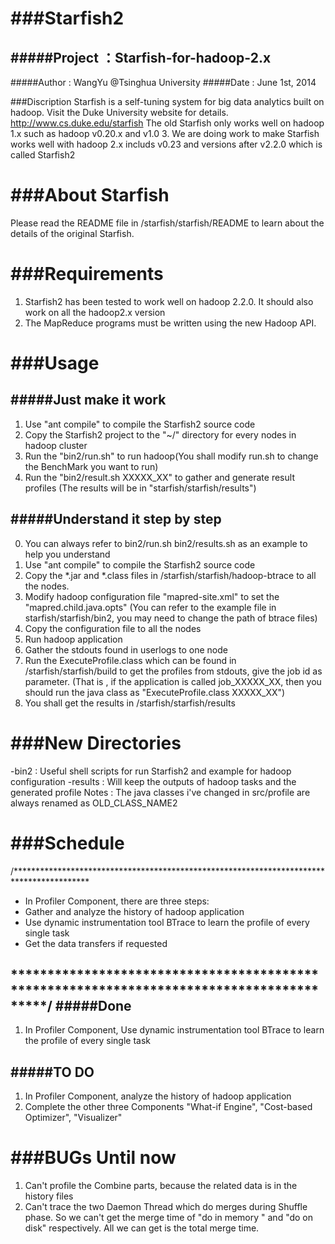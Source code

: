 ###Starfish2
=======================
#####Project	：Starfish-for-hadoop-2.x
---------------------------------------------
#####Author : WangYu @Tsinghua University
#####Date : June 1st, 2014

###Discription
Starfish is a self-tuning system for big data analytics built on hadoop. Visit the Duke University website for details. http://www.cs.duke.edu/starfish
The old Starfish only works well on hadoop 1.x such as hadoop v0.20.x and v1.0 3. We are doing work to make Starfish works well with hadoop 2.x includs v0.23 and versions after v2.2.0 which is called Starfish2

###About Starfish
========================
Please read the README file in /starfish/starfish/README to learn about the details of the original Starfish.

###Requirements
========================
1. Starfish2 has been tested to work well on hadoop 2.2.0. It should also work on all the hadoop2.x version
2. The MapReduce programs must be written using the new Hadoop API.

###Usage
========================
#####Just make it work
--------------------------
1.	Use "ant compile" to compile the Starfish2 source code
2.	Copy the Starfish2 project to the "~/" directory for every nodes in hadoop cluster
3.	Run the "bin2/run.sh" to run hadoop(You shall modify run.sh to change the BenchMark you want to run)
4.	Run the "bin2/result.sh XXXXX_XX" to gather and generate result profiles (The results will be in "starfish/starfish/results")

#####Understand it step by step
--------------------------
0.  You can always refer to bin2/run.sh bin2/results.sh as an example to help you understand
1.	Use "ant compile" to compile the Starfish2 source code
2.	Copy the *.jar and *.class files in /starfish/starfish/hadoop-btrace to all the nodes.
3.	Modify hadoop configuration file "mapred-site.xml" to set the "mapred.child.java.opts" (You can refer to the example file in starfish/starfish/bin2, you may need to change the path of btrace files)
4.	Copy the configuration file to all the nodes
5.	Run hadoop application
6.	Gather the stdouts found in userlogs to one node
6.	Run the ExecuteProfile.class which can be found in /starfish/starfish/build to get the profiles from stdouts, give the job id as parameter. (That is , if the application is called job_XXXXX_XX, then you should run the java class as "ExecuteProfile.class XXXXX_XX")
7.	You shall get the results in /starfish/starfish/results

###New Directories
========================
-bin2	:	Useful shell scripts for run Starfish2 and example for hadoop configuration
-results	:	Will keep the outputs of hadoop tasks and the generated profile
Notes	:	The java classes i've changed in src/profile are always renamed as OLD_CLASS_NAME2

###Schedule
========================
/*****************************************************************************************
* In Profiler Component, there are three steps:
*	Gather and analyze the history of hadoop application
*	Use dynamic instrumentation tool BTrace to learn the profile of every single task
*	Get the data transfers if requested

*****************************************************************************************/
#####Done
--------------
1.	In Profiler Component, Use dynamic instrumentation tool BTrace to learn the profile of every single task

#####TO DO
--------------
1.	In Profiler Component, analyze the history of hadoop application
2.	Complete the other three Components "What-if Engine", "Cost-based Optimizer", "Visualizer"

###BUGs Until now
==========================
1.	Can't profile the Combine parts, because the related data is in the history files
2.	Can't trace the two Daemon Thread which do merges during Shuffle phase. So we can't get the merge time of "do in memory " and "do on disk" respectively.  All we can get is the total merge time.
